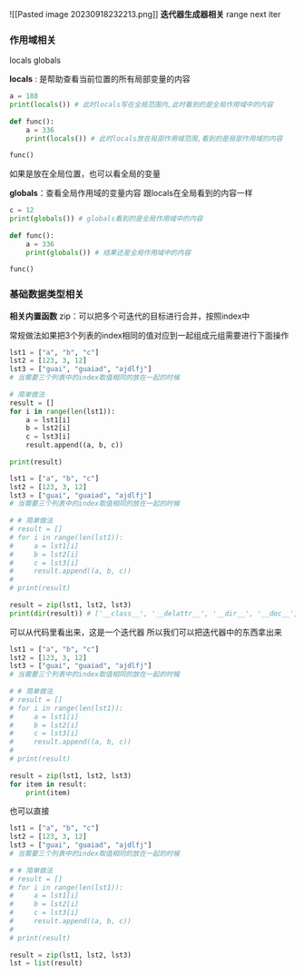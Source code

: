 ![[Pasted image 20230918232213.png]]
**迭代器生成器相关**
range next iter


### 作用域相关
locals globals

**locals** : 是帮助查看当前位置的所有局部变量的内容
```python
a = 188  
print(locals()) # 此时locals写在全局范围内,此时看到的是全局作用域中的内容  
  
def func():  
    a = 336  
    print(locals()) # 此时locals放在局部作用域范围,看到的是局部作用域的内容  
  
func()
```
如果是放在全局位置，也可以看全局的变量


**globals**：查看全局作用域的变量内容 跟locals在全局看到的内容一样
```python
c = 12  
print(globals()) # globals看到的是全局作用域中的内容  
  
def func():  
    a = 336  
    print(globals()) # 结果还是全局作用域中的内容  
  
func()
```


### 基础数据类型相关
**相关内置函数**
zip：可以把多个可迭代的目标进行合并，按照index中 

常规做法如果把3个列表的index相同的值对应到一起组成元组需要进行下面操作
```python
lst1 = ["a", "b", "c"]  
lst2 = [123, 3, 12]  
lst3 = ["guai", "guaiad", "ajdlfj"]  
# 当需要三个列表中的index取值相同的放在一起的时候  
  
# 简单做法  
result = []  
for i in range(len(lst1)):  
    a = lst1[i]  
    b = lst2[i]  
    c = lst3[i]  
    result.append((a, b, c))  
  
print(result)
```
```python
lst1 = ["a", "b", "c"]  
lst2 = [123, 3, 12]  
lst3 = ["guai", "guaiad", "ajdlfj"]  
# 当需要三个列表中的index取值相同的放在一起的时候  
  
# # 简单做法  
# result = []  
# for i in range(len(lst1)):  
#     a = lst1[i]  
#     b = lst2[i]  
#     c = lst3[i]  
#     result.append((a, b, c))  
#  
# print(result)  
  
result = zip(lst1, lst2, lst3)  
print(dir(result)) # ['__class__', '__delattr__', '__dir__', '__doc__', '__eq__', '__format__', '__ge__', '__getattribute__', '__gt__', '__hash__', '__init__', '__init_subclass__', '__iter__', '__le__', '__lt__', '__ne__', '__new__', '__next__', '__reduce__', '__reduce_ex__', '__repr__', '__setattr__', '__setstate__', '__sizeof__', '__str__', '__subclasshook__']
```
可以从代码里看出来，这是一个迭代器
所以我们可以把迭代器中的东西拿出来
```python
lst1 = ["a", "b", "c"]  
lst2 = [123, 3, 12]  
lst3 = ["guai", "guaiad", "ajdlfj"]  
# 当需要三个列表中的index取值相同的放在一起的时候  
  
# # 简单做法  
# result = []  
# for i in range(len(lst1)):  
#     a = lst1[i]  
#     b = lst2[i]  
#     c = lst3[i]  
#     result.append((a, b, c))  
#  
# print(result)  
  
result = zip(lst1, lst2, lst3)  
for item in result:  
    print(item)
```

也可以直接
```python
lst1 = ["a", "b", "c"]  
lst2 = [123, 3, 12]  
lst3 = ["guai", "guaiad", "ajdlfj"]  
# 当需要三个列表中的index取值相同的放在一起的时候  
  
# # 简单做法  
# result = []  
# for i in range(len(lst1)):  
#     a = lst1[i]  
#     b = lst2[i]  
#     c = lst3[i]  
#     result.append((a, b, c))  
#  
# print(result)  
  
result = zip(lst1, lst2, lst3)  
lst = list(result)
```